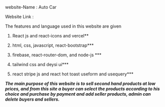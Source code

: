 website-Name : Auto Car

Website Link : 

The features and language used in this website are given


1. React js and react-icons and vercel**


2. html, css, javascript, react-bootstrap***


3. firebase, react-router-dom, and node-js ***


4. tailwind css and deysi ui***


5. react stripe js and react hot toast useform and usequery***


***The main purpose of this website is to sell second hand products at low prices, and from this site a buyer can select the products according to his choice and purchase by payment and add seller products, admin can delete buyers and sellers.***


